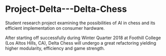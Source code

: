 # Project-Delta---Delta-Chess
Student research project examining the possibilities of AI in chess and its efficient implementation on consumer hardware.

After starting off successfully during Winter Quarter 2018 at Foothill College (Los Altos Hills, CA), Delta Chess will undergo a great refactoring yielding higher modularity, efficiency and game strength.
